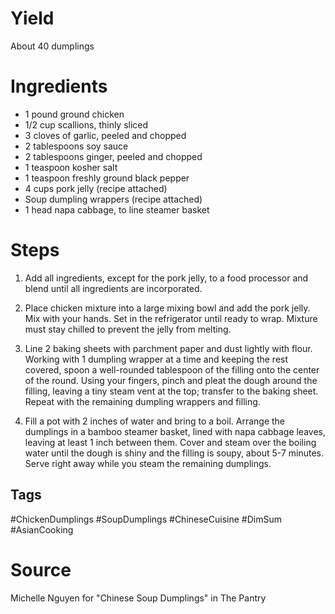 # Yield

About 40 dumplings

# Ingredients

- 1 pound ground chicken
- 1/2 cup scallions, thinly sliced
- 3 cloves of garlic, peeled and chopped
- 2 tablespoons soy sauce
- 2 tablespoons ginger, peeled and chopped
- 1 teaspoon kosher salt
- 1 teaspoon freshly ground black pepper
- 4 cups pork jelly (recipe attached)
- Soup dumpling wrappers (recipe attached)
- 1 head napa cabbage, to line steamer basket

# Steps

1. Add all ingredients, except for the pork jelly, to a food processor and blend until all ingredients are incorporated.
    
2. Place chicken mixture into a large mixing bowl and add the pork jelly. Mix with your hands. Set in the refrigerator until ready to wrap. Mixture must stay chilled to prevent the jelly from melting.
    
3. Line 2 baking sheets with parchment paper and dust lightly with flour. Working with 1 dumpling wrapper at a time and keeping the rest covered, spoon a well-rounded tablespoon of the filling onto the center of the round. Using your fingers, pinch and pleat the dough around the filling, leaving a tiny steam vent at the top; transfer to the baking sheet. Repeat with the remaining dumpling wrappers and filling.
    
4. Fill a pot with 2 inches of water and bring to a boil. Arrange the dumplings in a bamboo steamer basket, lined with napa cabbage leaves, leaving at least 1 inch between them. Cover and steam over the boiling water until the dough is shiny and the filling is soupy, about 5-7 minutes. Serve right away while you steam the remaining dumplings.

## Tags

#ChickenDumplings #SoupDumplings #ChineseCuisine #DimSum #AsianCooking
# Source
Michelle Nguyen for "Chinese Soup Dumplings" in The Pantry